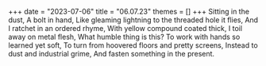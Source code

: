 +++
date = "2023-07-06"
title = "06.07.23"
themes = []
+++
Sitting in the dust,
A bolt in hand,
Like gleaming lightning to the threaded hole it flies,
And I ratchet in an ordered rhyme,
With yellow compound coated thick,
I toil away on metal flesh,
What humble thing is this?
To work with hands so learned yet soft,
To turn from hoovered floors and pretty screens,
Instead to dust and industrial grime,
And fasten something in the present.
